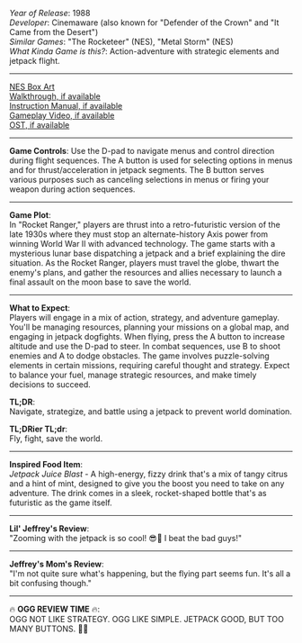 *Year of Release*: 1988  
*Developer*: Cinemaware (also known for "Defender of the Crown" and "It Came from the Desert")  
*Similar Games*: "The Rocketeer" (NES), "Metal Storm" (NES)  
*What Kinda Game is this?*: Action-adventure with strategic elements and jetpack flight.

---
[NES Box Art](https://www.google.com/search?tbm=isch&q=NES+Box+Art+Rocket+Ranger)  
[Walkthrough, if available](https://www.google.com/search?q=Walkthrough+NES+Rocket+Ranger)  
[Instruction Manual, if available](https://www.google.com/search?q=NES+Instruction+Manual+Rocket+Ranger)  
[Gameplay Video, if available](https://www.youtube.com/results?search_query=gameplay+NES+Rocket+Ranger)  
[OST, if available](https://www.youtube.com/results?search_query=gameplay+NES+Rocket+Ranger+OST)  

- - -
**Game Controls**:
Use the D-pad to navigate menus and control direction during flight sequences. The A button is used for selecting options in menus and for thrust/acceleration in jetpack segments. The B button serves various purposes such as canceling selections in menus or firing your weapon during action sequences.

- - -
**Game Plot**:  
In "Rocket Ranger," players are thrust into a retro-futuristic version of the late 1930s where they must stop an alternate-history Axis power from winning World War II with advanced technology. The game starts with a mysterious lunar base dispatching a jetpack and a brief explaining the dire situation. As the Rocket Ranger, players must travel the globe, thwart the enemy's plans, and gather the resources and allies necessary to launch a final assault on the moon base to save the world.

- - -
**What to Expect**:  
Players will engage in a mix of action, strategy, and adventure gameplay. You'll be managing resources, planning your missions on a global map, and engaging in jetpack dogfights. When flying, press the A button to increase altitude and use the D-pad to steer. In combat sequences, use B to shoot enemies and A to dodge obstacles. The game involves puzzle-solving elements in certain missions, requiring careful thought and strategy. Expect to balance your fuel, manage strategic resources, and make timely decisions to succeed.

**TL;DR**:  
Navigate, strategize, and battle using a jetpack to prevent world domination.

**TL;DRier TL;dr**:  
Fly, fight, save the world.

---
**Inspired Food Item**:  
*Jetpack Juice Blast* - A high-energy, fizzy drink that's a mix of tangy citrus and a hint of mint, designed to give you the boost you need to take on any adventure. The drink comes in a sleek, rocket-shaped bottle that's as futuristic as the game itself.

---
**Lil' Jeffrey's Review**:  
"Zooming with the jetpack is so cool! 😎🚀 I beat the bad guys!"

---
**Jeffrey's Mom's Review**:  
"I'm not quite sure what's happening, but the flying part seems fun. It's all a bit confusing though."

---
🔥 **OGG REVIEW TIME** 🔥:  
OGG NOT LIKE STRATEGY. OGG LIKE SIMPLE. JETPACK GOOD, BUT TOO MANY BUTTONS. 🚀😡